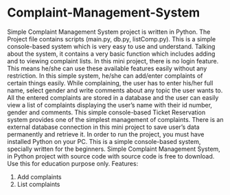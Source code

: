 # Complaint-Management-System
Simple Complaint Management System project is written in Python. The Project file contains scripts (main.py, db.py, listComp.py). This is a simple console-based system which is very easy to use and understand. Talking about the system, it contains a very basic function which includes adding and to viewing complaint lists. In this mini project, there is no login feature. This means he/she can use these available features easily without any restriction.
In this simple system, he/she can add/enter complaints of certain things easily. While complaining, the user has to enter his/her full name, select gender and write comments about any topic the user wants to. All the entered complaints are stored in a database and the user can easily view a list of complaints displaying the user’s name with their id number, gender and comments. This simple console-based Ticket Reservation system provides one of the simplest management of complaints. There is an external database connection in this mini project to save user’s data permanently and retrieve it. 
In order to run the project, you must have installed Python on your PC. This is a simple console-based system, specially written for the beginners. Simple Complaint Management System, in Python project with source code with source code is free to download. Use this for education purpose only.
Features:
1.	Add complaints
2.	List complaints

